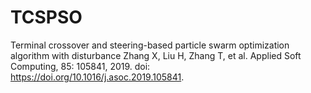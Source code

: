 # TCSPSO
Terminal crossover and steering-based particle swarm optimization algorithm with disturbance
Zhang X, Liu H, Zhang T, et al. Applied Soft Computing, 85: 105841, 2019. doi: https://doi.org/10.1016/j.asoc.2019.105841.
